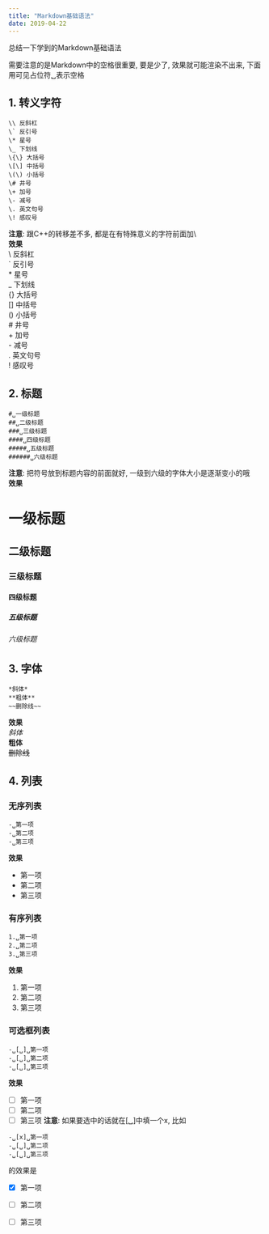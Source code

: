 ```yaml
---
title: "Markdown基础语法"
date: 2019-04-22
---
```


总结一下学到的Markdown基础语法  

需要注意的是Markdown中的空格很重要, 要是少了, 效果就可能渲染不出来, 下面用可见占位符␣表示空格  
## 1. 转义字符
```
\\ 反斜杠
\` 反引号
\* 星号
\_ 下划线
\{\} 大括号
\[\] 中括号
\(\) 小括号
\# 井号
\+ 加号
\- 减号
\. 英文句号
\! 感叹号
```
**注意**: 跟C++的转移差不多, 都是在有特殊意义的字符前面加\\  
**效果**  
\\ 反斜杠  
\` 反引号  
\* 星号  
\_ 下划线  
\{\} 大括号  
\[\] 中括号  
\(\) 小括号  
\# 井号  
\+ 加号  
\- 减号  
\. 英文句号  
\! 感叹号  

## 2. 标题
```
#␣一级标题
##␣二级标题
###␣三级标题
####␣四级标题
#####␣五级标题
######␣六级标题
```
**注意**: 把符号放到标题内容的前面就好, 一级到六级的字体大小是逐渐变小的哦  
**效果**  
# 一级标题  
## 二级标题  
### 三级标题  
#### 四级标题  
##### 五级标题  
###### 六级标题  

## 3. 字体
```
*斜体*
**粗体**
~~删除线~~
```
**效果**    
*斜体*  
**粗体**  
~~删除线~~  

## 4. 列表
### 无序列表
```
-␣第一项
-␣第二项
-␣第三项
```
**效果**    
- 第一项
- 第二项
- 第三项

### 有序列表
```
1.␣第一项
2.␣第二项
3.␣第三项
```
**效果**    
1. 第一项
2. 第二项
3. 第三项

### 可选框列表
```
-␣[␣]␣第一项
-␣[␣]␣第二项
-␣[␣]␣第三项
```
**效果**    
- [ ] 第一项
- [ ] 第二项
- [ ] 第三项
**注意**: 如果要选中的话就在\[␣\]中填一个x, 比如
```
-␣[x]␣第一项
-␣[␣]␣第二项
-␣[␣]␣第三项
```
的效果是  
- [x] 第一项
- [ ] 第二项
- [ ] 第三项





